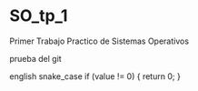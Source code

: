 # SO_tp_1
Primer Trabajo Practico de Sistemas Operativos

prueba del git


english
snake_case
if (value != 0) {
    return 0;
}